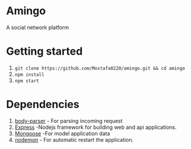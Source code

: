 # Amingo 
A social network platform
# Getting started
1. `git clone https://github.com/Mostafa0220/amingo.git && cd amingo`
2. `npm install`
3. `npm start`

# Dependencies
1. [body-parser](#) - For parsing incoming request
2. [Express](#) -Nodejs framework for building web and api applications.
3. [Mongoose](#) -For model  application data
4. [nodemon](#) - For automatic restart the application.
